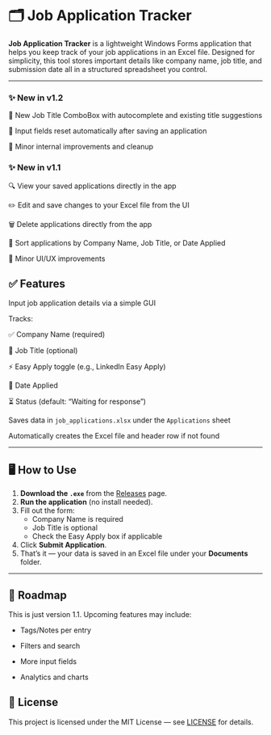 # 🗂️ Job Application Tracker

**Job Application Tracker** is a lightweight Windows Forms application that helps you keep track of your job applications in an Excel file. Designed for simplicity, this tool stores important details like company name, job title, and submission date all in a structured spreadsheet you control.

---

### ✨ New in v1.2
📝 New Job Title ComboBox with autocomplete and existing title suggestions

🔄 Input fields reset automatically after saving an application

🧹 Minor internal improvements and cleanup


### ✨ New in v1.1
🔍 View your saved applications directly in the app

✏️ Edit and save changes to your Excel file from the UI

🗑️ Delete applications directly from the app

🔀 Sort applications by Company Name, Job Title, or Date Applied

🎨 Minor UI/UX improvements

## ✅ Features

Input job application details via a simple GUI

Tracks:

   ✅ Company Name (required)

   📝 Job Title (optional)
  
  ⚡ Easy Apply toggle (e.g., LinkedIn Easy Apply)
  
  📅 Date Applied
  
  ⏳ Status (default: “Waiting for response”)

  Saves data in `job_applications.xlsx` under the `Applications` sheet
  
  Automatically creates the Excel file and header row if not found


---

## 🖥️ How to Use

1. **Download the `.exe`** from the [Releases](https://github.com/ayozmi/job_application_tracking/releases/tag/v0.1) page.
2. **Run the application** (no install needed).
3. Fill out the form:
   - Company Name is required
   - Job Title is optional
   - Check the Easy Apply box if applicable
4. Click **Submit Application**.
5. That’s it — your data is saved in an Excel file under your **Documents** folder.

---

## 🚧 Roadmap
This is just version 1.1. Upcoming features may include:

- Tags/Notes per entry

- Filters and search

- More input fields

- Analytics and charts

## 📜 License
This project is licensed under the MIT License — see [LICENSE](./LICENSE) for details.